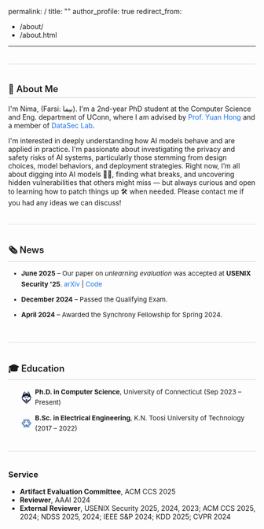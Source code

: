 
permalink: /
title: ""
author_profile: true
redirect_from: 
  - /about/
  - /about.html
---

<style>
/* Shared section styling */
.section {
  margin-top: 2.5em;
  padding-top: 1em;
  border-top: 1px solid #ddd;
}

/* Section headers with underline */
.section h2 {
  font-size: 1.3em;
  margin-bottom: 0.75em;
  padding-bottom: 0.3em;
  border-bottom: 1px solid #ccc;
  font-weight: 600;
}

/* News box: scroll only inside News */
.news-box {
  max-height: 150px;
  overflow-y: auto;
  padding-left: 1em;
  margin-bottom: 1em;
  font-size: 0.95em;
  line-height: 1.6;
}
.news-box ul {
  margin: 0;
  padding-left: 1em;
}
.news-box li {
  margin-bottom: 0.75em;
}

/* Education box: normal block display */
.edu-box {
  padding-left: 1em;
  font-size: 0.95em;
  line-height: 1.6;
}
.edu-box ul {
  margin: 0;
  padding-left: 1em;
}
.edu-box li {
  margin-bottom: 0.75em;
  list-style: none;
  display: flex;
  align-items: center;
}
.edu-box img {
  width: 20px;
  height: auto;
  margin-right: 8px;
  flex-shrink: 0;
}

/* Link styles */
a {
  color: #1a73e8;
  text-decoration: none;
}
a:hover {
  text-decoration: underline;
}
</style>

<!-- About Me -->
<div class="section">
  <h2>👋 About Me</h2>
  <p>I'm Nima, (Farsi: نیما). I'm a 2nd-year PhD student at the Computer Science and Eng. department of UConn, where I am advised by <a href="https://yhongcs.github.io/">Prof. Yuan Hong</a> and a member of <a href="https://yhongcs.github.io/people.html">DataSec Lab</a>.</p>
I'm interested in deeply understanding how AI models behave and are applied in practice. I'm passionate about investigating the privacy and safety risks of AI systems, particularly those stemming from design choices, model behaviors, and deployment strategies. Right now, I’m all about digging into AI models 🕵️‍♂️, finding what breaks, and uncovering hidden vulnerabilities that others might miss — but always curious and open to learning how to patch things up 🛠️ when needed. Please contact me if you had any ideas we can discuss!
</div>

<!-- News Section -->
<!-- News Section -->
<div class="section">
  <h2>🗞️ News</h2>
  <div class="news-box">
    <ul>
      <li>
        <strong>June 2025</strong> – Our paper on <em>unlearning evaluation</em> was accepted at <strong>USENIX Security '25</strong>. 
        <a href="https://www.arxiv.org/abs/2506.13009" target="_blank">arXiv</a> | 
        <a href="https://github.com/datasec-lab/Ruli" target="_blank">Code</a>
      </li>
      <li>
        <strong>December 2024</strong> – Passed the Qualifying Exam.
      </li>
      <li>
        <strong>April 2024</strong> – Awarded the Synchrony Fellowship for Spring 2024.
      </li>
    </ul>
  </div> <!-- ✅ this closes .news-box properly -->
</div>

<!-- Education Section -->
<div class="section">
  <h2>🎓 Education</h2>
  <div class="edu-box">
    <ul>
      <li>
        <img src="/images/uconn.png" alt="UConn Logo">
        <div><strong>Ph.D. in Computer Science</strong>, University of Connecticut (Sep 2023 – Present)</div>
      </li>
      <li>
        <img src="/images/kntu.png" alt="KNTU Logo">
        <div><strong>B.Sc. in Electrical Engineering</strong>, K.N. Toosi University of Technology (2017 – 2022)</div>
      </li>
    </ul>
  </div>
</div>

<!-- Service Section -->
<div class="section">
  <h3> Service</h3>
  <ul>
    <li><strong>Artifact Evaluation Committee</strong>, ACM CCS 2025</li>
    <li><strong>Reviewer</strong>, AAAI 2024</li>
    <li><strong>External Reviewer</strong>, USENIX Security 2025, 2024, 2023; ACM CCS 2025, 2024; NDSS 2025, 2024; IEEE S&P 2024; KDD 2025; CVPR 2024</li>
  </ul>
</div>
